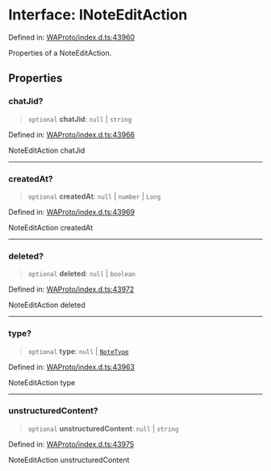 # Interface: INoteEditAction

Defined in: [WAProto/index.d.ts:43960](https://github.com/Fokusdotid/Baileys/blob/b457796e9982984bfe7323cdd6fea8bc613c4ed0/WAProto/index.d.ts#L43960)

Properties of a NoteEditAction.

## Properties

### chatJid?

> `optional` **chatJid**: `null` \| `string`

Defined in: [WAProto/index.d.ts:43966](https://github.com/Fokusdotid/Baileys/blob/b457796e9982984bfe7323cdd6fea8bc613c4ed0/WAProto/index.d.ts#L43966)

NoteEditAction chatJid

***

### createdAt?

> `optional` **createdAt**: `null` \| `number` \| `Long`

Defined in: [WAProto/index.d.ts:43969](https://github.com/Fokusdotid/Baileys/blob/b457796e9982984bfe7323cdd6fea8bc613c4ed0/WAProto/index.d.ts#L43969)

NoteEditAction createdAt

***

### deleted?

> `optional` **deleted**: `null` \| `boolean`

Defined in: [WAProto/index.d.ts:43972](https://github.com/Fokusdotid/Baileys/blob/b457796e9982984bfe7323cdd6fea8bc613c4ed0/WAProto/index.d.ts#L43972)

NoteEditAction deleted

***

### type?

> `optional` **type**: `null` \| [`NoteType`](../namespaces/NoteEditAction/enumerations/NoteType.md)

Defined in: [WAProto/index.d.ts:43963](https://github.com/Fokusdotid/Baileys/blob/b457796e9982984bfe7323cdd6fea8bc613c4ed0/WAProto/index.d.ts#L43963)

NoteEditAction type

***

### unstructuredContent?

> `optional` **unstructuredContent**: `null` \| `string`

Defined in: [WAProto/index.d.ts:43975](https://github.com/Fokusdotid/Baileys/blob/b457796e9982984bfe7323cdd6fea8bc613c4ed0/WAProto/index.d.ts#L43975)

NoteEditAction unstructuredContent
